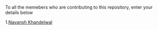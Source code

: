 To all the memebers who are contributing to this repository, enter your details below

1.[Navansh Khandelwal](https://www.linkedin.com/in/navansh-khandelwal/)

